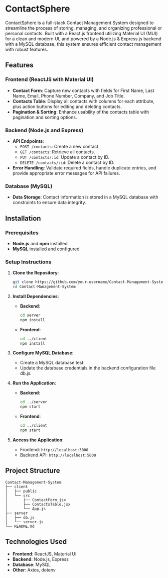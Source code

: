 # ContactSphere

ContactSphere is a full-stack Contact Management System designed to streamline the process of storing, managing, and organizing professional or personal contacts. Built with a React.js frontend utilizing Material UI (MUI) for a clean and modern UI, and powered by a Node.js & Express.js backend with a MySQL database, this system ensures efficient contact management with robust features.

## Features

### Frontend (ReactJS with Material UI)
- **Contact Form**: Capture new contacts with fields for First Name, Last Name, Email, Phone Number, Company, and Job Title.
- **Contacts Table**: Display all contacts with columns for each attribute, plus action buttons for editing and deleting contacts.
- **Pagination & Sorting**: Enhance usability of the contacts table with pagination and sorting options.

### Backend (Node.js and Express)
- **API Endpoints**:
  - `POST /contacts`: Create a new contact.
  - `GET /contacts`: Retrieve all contacts.
  - `PUT /contacts/:id`: Update a contact by ID.
  - `DELETE /contacts/:id`: Delete a contact by ID.
- **Error Handling**: Validate required fields, handle duplicate entries, and provide appropriate error messages for API failures.

### Database (MySQL)
- **Data Storage**: Contact information is stored in a MySQL database with constraints to ensure data integrity.

## Installation

### Prerequisites
- **Node.js** and **npm** installed
- **MySQL** installed and configured

### Setup Instructions

1. **Clone the Repository**:
   ```bash
   git clone https://github.com/your-username/Contact-Management-System.git
   cd Contact-Management-System
   ```

2. **Install Dependencies**:

   - **Backend**:
     ```bash
     cd server
     npm install
     ```

   - **Frontend**:
     ```bash
     cd ../client
     npm install
     ```

3. **Configure MySQL Database**:
   - Create a MySQL database test.
   - Update the database credentials in the backend configuration file db.js.

4. **Run the Application**:

   - **Backend**:
     ```bash
     cd ../server
     npm start
     ```

   - **Frontend**:
     ```bash
     cd ../client
     npm start
     ```

5. **Access the Application**:
   - Frontend: `http://localhost:3000`
   - Backend API: `http://localhost:5000`

## Project Structure

```
Contact-Management-System
├── client           
│   ├── public
│   └── src
│       ├── ContactForm.jsx
│       ├── ContactsTable.jsx
│       └── App.js
├── server             
│   ├── db.js      
│   └── server.js
└── README.md
```

## Technologies Used

- **Frontend**: ReactJS, Material UI
- **Backend**: Node.js, Express
- **Database**: MySQL
- **Other**: Axios, dotenv


